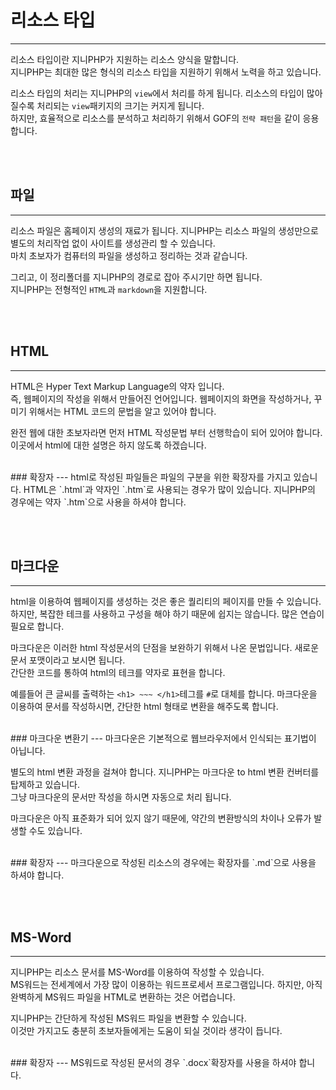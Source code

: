 # 리소스 타입
---
리소스 타입이란 지니PHP가 지원하는 리소스 양식을 말합니다.  
지니PHP는 최대한 많은 형식의 리소스 타입을 지원하기 위해서 노력을 하고 있습니다.  

리소스 타입의 처리는 지니PHP의 `view`에서 처리를 하게 됩니다. 리소스의 타입이 많아 질수록 처리되는 `view`패키지의 크기는 커지게 됩니다.  
하지만, 효율적으로 리소스를 분석하고 처리하기 위해서 GOF의 `전략 패턴`을 같이 응용합니다.  

<br><br>
## 파일
---
리소스 파일은 홈페이지 생성의 재료가 됩니다. 지니PHP는 리소스 파일의 생성만으로 별도의 처리작업 없이 사이트를 생성관리 할 수 있습니다.  
마치 초보자가 컴퓨터의 파일을 생성하고 정리하는 것과 같습니다.  

그리고, 이 정리폴더를 지니PHP의 경로로 잡아 주시기만 하면 됩니다.  
지니PHP는 전형적인 `HTML`과 `markdown`을 지원합니다. 

<br><br>
## HTML
---
HTML은 Hyper Text Markup Language의 약자 입니다.  
즉, 웹페이지의 작성을 위해서 만들어진 언어입니다. 웹페이지의 화면을 작성하거나, 꾸미기 위해서는 HTML 코드의 문법을 알고 있어야 합니다.  

완전 웹에 대한 초보자라면 먼저 HTML 작성문법 부터 선행학습이 되어 있어야 합니다.  
이곳에서 html에 대한 설명은 하지 않도록 하겠습니다.  

<br>
### 확장자
---
html로 작성된 파일들은 파일의 구분을 위한 확장자를 가지고 있습니다.  
HTML은 `.html`과 약자인 `.htm`로 사용되는 경우가 많이 있습니다. 지니PHP의 경우에는 약자 `.htm`으로 사용을 하셔야 합니다.

<br><br>
## 마크다운
---
html을 이용하여 웹페이지를 생성하는 것은 좋은 퀄리티의 페이지를 만들 수 있습니다.  
하지만, 복잡한 테크를 사용하고 구성을 해야 하기 때문에 쉽지는 않습니다. 많은 연습이 필요로 합니다.  

마크다운은 이러한 html 작성문서의 단점을 보완하기 위해서 나온 문법입니다. 새로운 문서 포맷이라고 보시면 됩니다.  
간단한 코드를 통하여 html의 테크를 약자로 표현을 합니다.

예를들어 큰 글씨를 출력하는 `<h1> ~~~ </h1>`테그를 `#`로 대체를 합니다.
마크다운을 이용하여 문서를 작성하시면, 간단한 html 형태로 변환을 해주도록 합니다.

<br>
### 마크다운 변환기
---
마크다운은 기본적으로 웹브라우저에서 인식되는 표기법이 아닙니다.  

별도의 html 변환 과정을 걸쳐야 합니다. 지니PHP는 마크다운 to html 변환 컨버터를 탑제하고 있습니다.  
그냥 마크다운의 문서만 작성을 하시면 자동으로 처리 됩니다.  

마크다운은 아직 표준화가 되어 있지 않기 때문에, 약간의 변환방식의 차이나 오류가 발생할 수도 있습니다.  

<br>
### 확장자
---
마크다운으로 작성된 리소스의 경우에는 확장자를 `.md`으로 사용을 하셔야 합니다.  

<br><br>
## MS-Word
---
지니PHP는 리소스 문서를 MS-Word를 이용하여 작성할 수 있습니다.  
MS워드는 전세계에서 가장 많이 이용하는 워드프로세서 프로그램입니다. 하지만, 아직 완벽하게 MS워드 파일을 HTML로 변환하는 것은 어렵습니다.  

지니PHP는 간단하게 작성된 MS워드 파일을 변환할 수 있습니다.  
이것만 가지고도 충분히 초보자들에게는 도움이 되실 것이라 생각이 듭니다.

<br>
### 확장자
---
MS워드로 작성된 문서의 경우 `.docx`확장자를 사용을 하셔야 합니다.

<br>
<br>
<br>
<br>